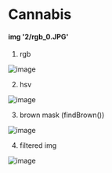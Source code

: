 # Cannabis

#### img '2/rgb_0.JPG'

1. rgb

![image](https://user-images.githubusercontent.com/77155986/170451831-76d40a7a-b111-4907-b473-03e0fbb7a39b.png)

2. hsv

![image](https://user-images.githubusercontent.com/77155986/170451955-a88abe90-f3c6-4796-bc31-9d054fc75a44.png)

3. brown mask (findBrown())

![image](https://user-images.githubusercontent.com/77155986/170452084-4ff181c6-bc20-47c1-9882-da7b7f1e2bc7.png)

4. filtered img

![image](https://user-images.githubusercontent.com/77155986/170454600-ff713eee-282f-4dd3-841a-57589fd488b3.png)
